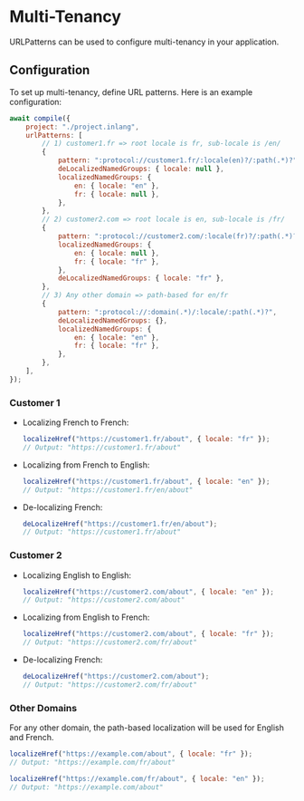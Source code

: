# Multi-Tenancy

URLPatterns can be used to configure multi-tenancy in your application.

## Configuration

To set up multi-tenancy, define URL patterns. Here is an example configuration:

```javascript
await compile({
	project: "./project.inlang",
	urlPatterns: [
		// 1) customer1.fr => root locale is fr, sub-locale is /en/
		{
			pattern: ":protocol://customer1.fr/:locale(en)?/:path(.*)?",
			deLocalizedNamedGroups: { locale: null },
			localizedNamedGroups: {
				en: { locale: "en" },
				fr: { locale: null },
			},
		},
		// 2) customer2.com => root locale is en, sub-locale is /fr/
		{
			pattern: ":protocol://customer2.com/:locale(fr)?/:path(.*)?",
			localizedNamedGroups: {
				en: { locale: null },
				fr: { locale: "fr" },
			},
			deLocalizedNamedGroups: { locale: "fr" },
		},
		// 3) Any other domain => path-based for en/fr
		{
			pattern: ":protocol://:domain(.*)/:locale/:path(.*)?",
			deLocalizedNamedGroups: {},
			localizedNamedGroups: {
				en: { locale: "en" },
				fr: { locale: "fr" },
			},
		},
	],
});
```

### Customer 1

- Localizing French to French:

  ```javascript
  localizeHref("https://customer1.fr/about", { locale: "fr" });
  // Output: "https://customer1.fr/about"
  ```

- Localizing from French to English:

  ```javascript
  localizeHref("https://customer1.fr/about", { locale: "en" });
  // Output: "https://customer1.fr/en/about"
  ```

- De-localizing French:
  ```javascript
  deLocalizeHref("https://customer1.fr/en/about");
  // Output: "https://customer1.fr/about"
  ```

### Customer 2

- Localizing English to English:

  ```javascript
  localizeHref("https://customer2.com/about", { locale: "en" });
  // Output: "https://customer2.com/about"
  ```

- Localizing from English to French:

  ```javascript
  localizeHref("https://customer2.com/about", { locale: "fr" });
  // Output: "https://customer2.com/fr/about"
  ```

- De-localizing French:
  ```javascript
  deLocalizeHref("https://customer2.com/about");
  // Output: "https://customer2.com/fr/about"
  ```

### Other Domains

For any other domain, the path-based localization will be used for English and French.

```javascript
localizeHref("https://example.com/about", { locale: "fr" });
// Output: "https://example.com/fr/about"

localizeHref("https://example.com/fr/about", { locale: "en" });
// Output: "https://example.com/about"
```
